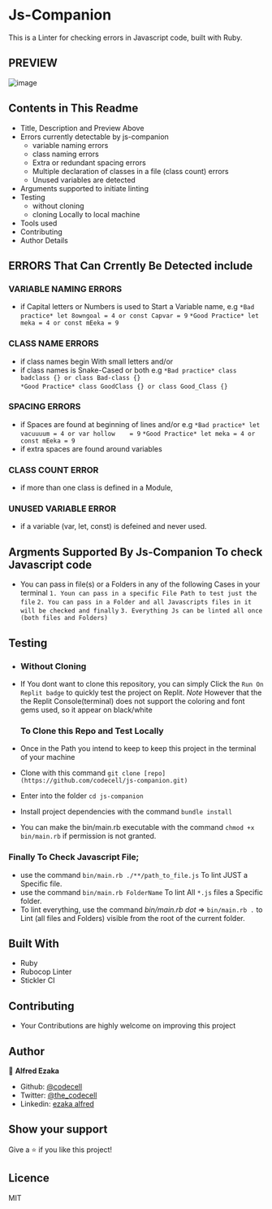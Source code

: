 # Js-Companion

This is a Linter for checking errors in Javascript code, built with Ruby. 

## PREVIEW
  ![image](https://user-images.githubusercontent.com/46686100/78828956-6eb04300-79dd-11ea-8529-598e8dc3011e.png)

## Contents in This Readme
  - Title, Description and Preview Above
  - Errors currently detectable by js-companion
    - variable naming errors
    - class naming errors
    - Extra or redundant spacing errors 
    - Multiple declaration of classes in a file (class count) errors
    - Unused variables are detected
  - Arguments supported to initiate linting
  - Testing
    - without cloning
    - cloning Locally to local machine
  - Tools used
  - Contributing
  - Author Details

## ERRORS That Can Crrently Be Detected include

### VARIABLE NAMING ERRORS
  - if Capital letters or Numbers is used to Start a Variable name, 
    e.g `*Bad practice* let 8owngoal = 4 or const Capvar = 9`
        `*Good Practice* let meka = 4 or const mEeka = 9`
    
### CLASS NAME ERRORS 
  - if class names begin With small letters and/or
  - if class names is Snake-Cased or both
    e.g `*Bad practice* class badclass {} or class Bad-class {}`    
        `*Good Practice* class GoodClass {} or class Good_Class {}`
    

### SPACING ERRORS
  - if Spaces are found at beginning of lines and/or
    e.g `*Bad practice* let   vacuuuum = 4 or var hollow    = 9`
        `*Good Practice* let meka = 4 or const mEeka = 9`
  - if extra spaces are found around variables

### CLASS COUNT ERROR
  - if more than one class is defined in a Module,

### UNUSED VARIABLE ERROR
  - if a variable (var, let, const) is defeined and never used.

## Argments Supported By Js-Companion To check Javascript code
  - You can pass in file(s) or a Folders in any of the following Cases in your terminal
    `1. Youn can pass in a specific File Path to test just the file`
    `2. You can pass in a Folder and all Javascripts files in it will be checked and finally`
    `3. Everything Js can be linted all once (both files and Folders)`

## Testing
  -  ### Without Cloning
  - If You dont want to clone this repository, you can simply Click the `Run On Replit badge`
    to quickly test the project on Replit. *Note* However that the the Replit Console(terminal) does not support the coloring and font gems used, so it appear on black/white

    ### To Clone this Repo and Test Locally
  - Once in the Path you intend to keep to keep this project in the terminal of your machine
  - Clone with this command `git clone [repo](https://github.com/codecell/js-companion.git)`
  - Enter into the folder `cd js-companion`
  - Install project dependencies with the command `bundle install`
  - You can make the bin/main.rb executable with the command `chmod +x bin/main.rb` if permission is not granted.

  ### Finally To Check Javascript File;
  - use the command `bin/main.rb ./**/path_to_file.js` To lint JUST a Specific file.
  - use the command `bin/main.rb FolderName` To lint All `*.js` files a Specific folder.
  - To lint everything, use the command *bin/main.rb dot* => `bin/main.rb .` to Lint (all files and Folders) visible from the root of the current folder.


## Built With
- Ruby
- Rubocop Linter
- Stickler CI

## Contributing 
- Your Contributions are highly welcome on improving this project

## Author

👤 **Alfred Ezaka**

- Github: [@codecell](https://github.com/codecell)
- Twitter: [@the_codecell](https://twitter.com/the_codecell) 
- Linkedin: [ezaka alfred](https://www.linkedin.com/in/alfrednoble/)


## Show your support

Give a ⭐️ if you like this project!
## Licence
MIT